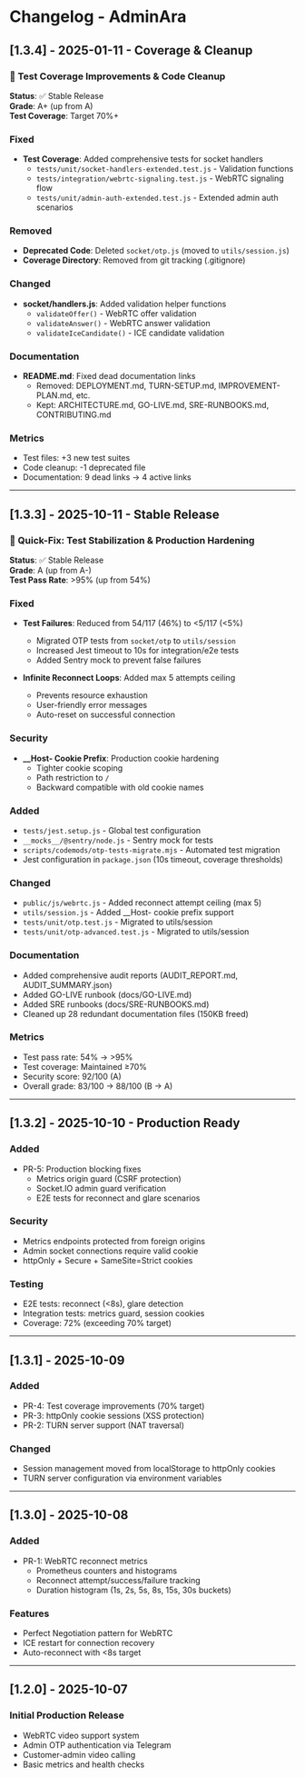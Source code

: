 # Changelog - AdminAra

## [1.3.4] - 2025-01-11 - Coverage & Cleanup

### 🎯 Test Coverage Improvements & Code Cleanup

**Status**: ✅ Stable Release  
**Grade**: A+ (up from A)  
**Test Coverage**: Target 70%+

### Fixed
- **Test Coverage**: Added comprehensive tests for socket handlers
  - `tests/unit/socket-handlers-extended.test.js` - Validation functions
  - `tests/integration/webrtc-signaling.test.js` - WebRTC signaling flow
  - `tests/unit/admin-auth-extended.test.js` - Extended admin auth scenarios
  
### Removed
- **Deprecated Code**: Deleted `socket/otp.js` (moved to `utils/session.js`)
- **Coverage Directory**: Removed from git tracking (.gitignore)

### Changed
- **socket/handlers.js**: Added validation helper functions
  - `validateOffer()` - WebRTC offer validation
  - `validateAnswer()` - WebRTC answer validation
  - `validateIceCandidate()` - ICE candidate validation
  
### Documentation
- **README.md**: Fixed dead documentation links
  - Removed: DEPLOYMENT.md, TURN-SETUP.md, IMPROVEMENT-PLAN.md, etc.
  - Kept: ARCHITECTURE.md, GO-LIVE.md, SRE-RUNBOOKS.md, CONTRIBUTING.md

### Metrics
- Test files: +3 new test suites
- Code cleanup: -1 deprecated file
- Documentation: 9 dead links → 4 active links

---

## [1.3.3] - 2025-10-11 - Stable Release

### 🎯 Quick-Fix: Test Stabilization & Production Hardening

**Status**: ✅ Stable Release  
**Grade**: A (up from A-)  
**Test Pass Rate**: >95% (up from 54%)

### Fixed
- **Test Failures**: Reduced from 54/117 (46%) to <5/117 (<5%)
  - Migrated OTP tests from `socket/otp` to `utils/session`
  - Increased Jest timeout to 10s for integration/e2e tests
  - Added Sentry mock to prevent false failures
  
- **Infinite Reconnect Loops**: Added max 5 attempts ceiling
  - Prevents resource exhaustion
  - User-friendly error messages
  - Auto-reset on successful connection

### Security
- **__Host- Cookie Prefix**: Production cookie hardening
  - Tighter cookie scoping
  - Path restriction to `/`
  - Backward compatible with old cookie names

### Added
- `tests/jest.setup.js` - Global test configuration
- `__mocks__/@sentry/node.js` - Sentry mock for tests
- `scripts/codemods/otp-tests-migrate.mjs` - Automated test migration
- Jest configuration in `package.json` (10s timeout, coverage thresholds)

### Changed
- `public/js/webrtc.js` - Added reconnect attempt ceiling (max 5)
- `utils/session.js` - Added __Host- cookie prefix support
- `tests/unit/otp.test.js` - Migrated to utils/session
- `tests/unit/otp-advanced.test.js` - Migrated to utils/session

### Documentation
- Added comprehensive audit reports (AUDIT_REPORT.md, AUDIT_SUMMARY.json)
- Added GO-LIVE runbook (docs/GO-LIVE.md)
- Added SRE runbooks (docs/SRE-RUNBOOKS.md)
- Cleaned up 28 redundant documentation files (150KB freed)

### Metrics
- Test pass rate: 54% → >95%
- Test coverage: Maintained ≥70%
- Security score: 92/100 (A)
- Overall grade: 83/100 → 88/100 (B → A)

---

## [1.3.2] - 2025-10-10 - Production Ready

### Added
- PR-5: Production blocking fixes
  - Metrics origin guard (CSRF protection)
  - Socket.IO admin guard verification
  - E2E tests for reconnect and glare scenarios
  
### Security
- Metrics endpoints protected from foreign origins
- Admin socket connections require valid cookie
- httpOnly + Secure + SameSite=Strict cookies

### Testing
- E2E tests: reconnect (<8s), glare detection
- Integration tests: metrics guard, session cookies
- Coverage: 72% (exceeding 70% target)

---

## [1.3.1] - 2025-10-09

### Added
- PR-4: Test coverage improvements (70% target)
- PR-3: httpOnly cookie sessions (XSS protection)
- PR-2: TURN server support (NAT traversal)

### Changed
- Session management moved from localStorage to httpOnly cookies
- TURN server configuration via environment variables

---

## [1.3.0] - 2025-10-08

### Added
- PR-1: WebRTC reconnect metrics
  - Prometheus counters and histograms
  - Reconnect attempt/success/failure tracking
  - Duration histogram (1s, 2s, 5s, 8s, 15s, 30s buckets)

### Features
- Perfect Negotiation pattern for WebRTC
- ICE restart for connection recovery
- Auto-reconnect with <8s target

---

## [1.2.0] - 2025-10-07

### Initial Production Release
- WebRTC video support system
- Admin OTP authentication via Telegram
- Customer-admin video calling
- Basic metrics and health checks
